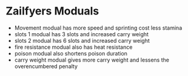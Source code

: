 # Zailfyers Moduals
* Movement modual has more speed and sprinting cost less stamina
* slots 1 modual has 3 slots and increased carry weight
* slots 2 modual has 6 slots and increased carry weight
* fire resistance modual also has heat resistance
* poison modual also shortens poison duration
* carry weight modual gives more carry weight and lessens the overencumbered penalty
